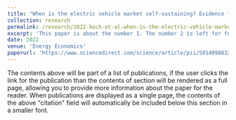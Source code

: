 ```yaml
---
title: "When is the electric vehicle market self-sustaining? Evidence from Norway"
collection: research
permalink: /research/2022-koch-et-al-when-is-the-electric-vehicle-market-self-sustaining
excerpt: 'This paper is about the number 1. The number 2 is left for future work.'
date: 2022
venue: 'Energy Economics'
paperurl: 'https://www.sciencedirect.com/science/article/pii/S0140988322001621'
---
```


The contents above will be part of a list of publications, if the user clicks the link for the publication than the contents of section will be rendered as a full page, allowing you to provide more information about the paper for the reader. When publications are displayed as a single page, the contents of the above "citation" field will automatically be included below this section in a smaller font.